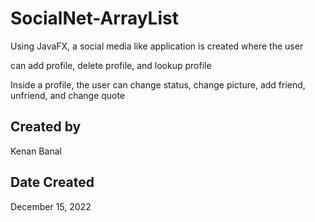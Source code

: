 # SocialNet-ArrayList
Using JavaFX, a social media like application is created where the user

can add profile, delete profile, and lookup profile

Inside a profile, the user can change status, change picture, add friend, unfriend, and change quote

## Created by
Kenan Banal

## Date Created
December 15, 2022
